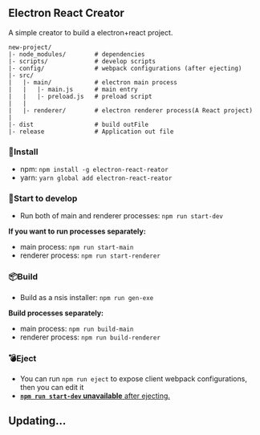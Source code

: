 ## Electron React Creator
A simple creator to build a electron+react project.
```
new-project/
|- node_modules/        # dependencies
|- scripts/             # develop scripts
|- config/              # webpack configurations (after ejecting)
|- src/
|   |- main/            # electron main process
|   |   |- main.js      # main entry
|   |   |- preload.js   # preload script
|   |
|   |- renderer/        # electron renderer process(A React project)
|
|- dist                 # build outFile
|- release              # Application out file
```

### 🎁Install
- npm: `npm install -g electron-react-reator`
- yarn: `yarn global add electron-react-reator`

### 🚀Start to develop
- Run both of main and renderer processes: `npm run start-dev`

**If you want to run processes separately:**
- main process: `npm run start-main`
- renderer process: `npm run start-renderer`

### 📦Build
- Build as a nsis installer: `npm run gen-exe`

**Build processes separately:**
- main process: `npm run build-main`
- renderer process: `npm run build-renderer`

### 💣Eject
- You can run `npm run eject` to expose client webpack configurations, then you can edit it
- <u>**`npm run start-dev` unavailable** after ejecting.</u>


## Updating...